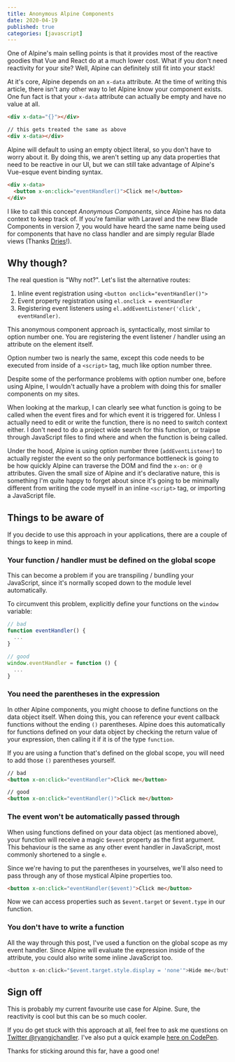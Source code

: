 ```yaml
---
title: Anonymous Alpine Components
date: 2020-04-19
published: true
categories: [javascript]
---
```


One of Alpine's main selling points is that it provides most of the reactive goodies that Vue and React do at a much lower cost. What if you don't need reactivity for your site? Well, Alpine can definitely still fit into your stack!

At it's core, Alpine depends on an `x-data` attribute. At the time of writing this article, there isn't any other way to let Alpine know your component exists. One fun fact is that your `x-data` attribute can actually be empty and have no value at all.

```html
<div x-data="{}"></div>

// this gets treated the same as above
<div x-data></div>
```

Alpine will default to using an empty object literal, so you don't have to worry about it. By doing this, we aren't setting up any data properties that need to be reactive in our UI, but we can still take advantage of Alpine's Vue-esque event binding syntax.

```html
<div x-data>
  <button x-on:click="eventHandler()">Click me!</button>
</div>
```

I like to call this concept _Anonymous Components_, since Alpine has no data context to keep track of. If you're familiar with Laravel and the new Blade Components in version 7, you would have heard the same name being used for components that have no class handler and are simply regular Blade views (Thanks [Dries](https://twitter.com/driesvints)!).

## Why though?

The real question is "Why not?". Let's list the alternative routes:

1. Inline event registration using `<button onclick="eventHandler()">`
2. Event property registration using `el.onclick = eventHandler`
2. Registering event listeners using `el.addEventListener('click', eventHandler)`.

This anonymous component approach is, syntactically, most similar to option number one. You are registering the event listener / handler using an attribute on the element itself. 

Option number two is nearly the same, except this code needs to be executed from inside of a `<script>` tag, much like option number three.

Despite some of the performance problems with option number one, before using Alpine, I wouldn't actually have a problem with doing this for smaller components on my sites.

When looking at the markup, I can clearly see what function is going to be called when the event fires and for which event it is triggered for. Unless I actually need to edit or write the function, there is no need to switch context either. I don't need to do a project wide search for this function, or traipse through JavaScript files to find where and when the function is being called.

Under the hood, Alpine is using option number three (`addEventListener`) to actually register the event so the only performance bottleneck is going to be how quickly Alpine can traverse the DOM and find the `x-on:` or `@` attributes. Given the small size of Alpine and it's declarative nature, this is something I'm quite happy to forget about since it's going to be minimally different from writing the code myself in an inline `<script>` tag, or importing a JavaScript file.

## Things to be aware of

If you decide to use this approach in your applications, there are a couple of things to keep in mind.

### Your function / handler must be defined on the global scope

This can become a problem if you are transpiling / bundling your JavaScript, since it's normally scoped down to the module level automatically. 

To circumvent this problem, explicitly define your functions on the `window` variable:

```javascript
// bad
function eventHandler() {
  ...
}

// good
window.eventHandler = function () {
  ...
}
```

### You need the parentheses in the expression

In other Alpine components, you might choose to define functions on the data object itself. When doing this, you can reference your event callback functions without the ending `()` parentheses. Alpine does this automatically for functions defined on your data object by checking the return value of your expression, then calling it if it is of the type `function`.

If you are using a function that's defined on the global scope, you will need to add those `()` parentheses yourself.

```html
// bad
<button x-on:click="eventHandler">Click me</button>

// good
<button x-on:click="eventHandler()">Click me</button>
```

### The event won't be automatically passed through

When using functions defined on your data object (as mentioned above), your function will receive a magic `$event` property as the first argument. This behaviour is the same as any other event handler in JavaScript, most commonly shortened to a single `e`.

Since we're having to put the parentheses in yourselves, we'll also need to pass through any of those mystical Alpine properties too.

```html
<button x-on:click="eventHandler($event)">Click me</button>
```

Now we can access properties such as `$event.target` or `$event.type` in our function.

### You don't have to write a function

All the way through this post, I've used a function on the global scope as my event handler. Since Alpine will evaluate the expression inside of the attribute, you could also write some inline JavaScript too.

```javascript
<button x-on:click="$event.target.style.display = 'none'">Hide me</button>
```

## Sign off

This is probably my current favourite use case for Alpine. Sure, the reactivity is cool but this can be so much cooler.

If you do get stuck with this approach at all, feel free to ask me questions on [Twitter @ryangjchandler](https://twitter.com/ryangjchandler). I've also put a quick example [here on CodePen](https://codepen.io/ryangjchandler/pen/wvKzypX?editors=1111).

Thanks for sticking around this far, have a good one!










